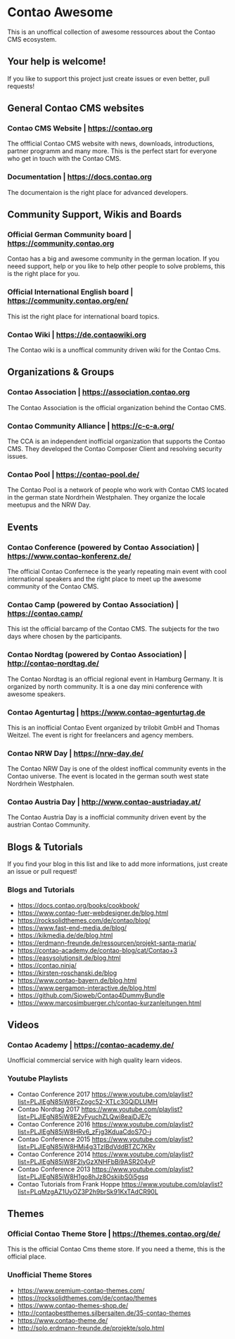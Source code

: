 # Contao Awesome

This is an unoffical collection of awesome ressources about the Contao CMS ecosystem.

## Your help is welcome!
If you like to support this project just create issues or even better, pull requests!

## General Contao CMS websites

### Contao CMS Website | https://contao.org
The offficial Contao CMS website with news, downloads, introductions, partner programm and many more. This is the perfect start for everyone who get in touch with the Contao CMS.

### Documentation | https://docs.contao.org
The documentaion is the right place for advanced developers.

## Community Support, Wikis and Boards

### Official German Community board | https://community.contao.org
Contao has a big and awesome community in the german location. If you neeed support, help or you like to help other people to solve problems, this is the right place for you.

### Official International English board | https://community.contao.org/en/
This ist the right place for international board topics.

### Contao Wiki | https://de.contaowiki.org
The Contao wiki is a unoffical community driven wiki for the Contao Cms.

## Organizations & Groups

### Contao Association | https://association.contao.org
The Contao Association is the official organization behind the Contao CMS.

### Contao Community Alliance | https://c-c-a.org/
The CCA is an independent inofficial organization that supports the Contao CMS. They developed the Contao Composer Client and resolving security issues.

### Contao Pool | https://contao-pool.de/
The Contao Pool is a network of people who work with Contao CMS located in the german state Nordrhein Westphalen. They organize the locale meetupus and the NRW Day.

## Events

### Contao Conference (powered by Contao Association) | https://www.contao-konferenz.de/
The official Contao Confernece is the yearly repeating main event with cool international speakers and the right place to meet up the awesome community of the Contao CMS.

### Contao Camp (powered by Contao Association) | https://contao.camp/
This ist the official barcamp of the Contao CMS. The subjects for the two days where chosen by the participants. 

### Contao Nordtag (powered by Contao Association) | http://contao-nordtag.de/
The Contao Nordtag is an official regional event in Hamburg Germany. It is organized by north community. It is a one day mini conference with awesome speakers.

### Contao Agenturtag | https://www.contao-agenturtag.de
This is an inofficial Contao Event organized by trilobit GmbH and Thomas Weitzel. The event is right for freelancers and agency members.

### Contao NRW Day | https://nrw-day.de/
The Contao NRW Day is one of the oldest inoffical community events in the Contao universe. The event is located in the german south west state Nordrhein Westphalen.

### Contao Austria Day | http://www.contao-austriaday.at/
The Contao Austria Day is a inofficial community driven event by the austrian Contao Community. 

## Blogs & Tutorials
If you find your blog in this list and like to add more informations, just create an issue or pull request!

### Blogs and Tutorials
- https://docs.contao.org/books/cookbook/
- https://www.contao-fuer-webdesigner.de/blog.html
- https://rocksolidthemes.com/de/contao/blog/
- https://www.fast-end-media.de/blog/
- https://kikmedia.de/de/blog.html
- https://erdmann-freunde.de/ressourcen/projekt-santa-maria/
- https://contao-academy.de/contao-blog/cat/Contao+3
- https://easysolutionsit.de/blog.html
- https://contao.ninja/
- https://kirsten-roschanski.de/blog
- https://www.contao-bayern.de/blog.html
- https://www.pergamon-interactive.de/blog.html
- https://github.com/Sioweb/Contao4DummyBundle
- https://www.marcosimbuerger.ch/contao-kurzanleitungen.html

## Videos

### Contao Academy | https://contao-academy.de/
Unofficial commercial service with high quality learn videos.

### Youtube Playlists

- Contao Conference 2017
  https://www.youtube.com/playlist?list=PLJlEgN85jW8FcZogc52-XTLc3GQjDLUMH
- Contao Nordtag 2017
  https://www.youtube.com/playlist?list=PLJlEgN85jW8E2yFyuchZLQwi8eajDJE7c
- Contao Conference 2016
  https://www.youtube.com/playlist?list=PLJlEgN85jW8HRv6_zFjg3KduaCdoS7O-j
- Contao Conference 2015
  https://www.youtube.com/playlist?list=PLJlEgN85jW8HMj4g3TzlBdVddBTZC7KRv
- Contao Conference 2014
  https://www.youtube.com/playlist?list=PLJlEgN85jW8F2lyGzXNHFbBi9ASR204vP
- Contao Conference 2013
  https://www.youtube.com/playlist?list=PLJlEgN85jW8H1go8hJz8OskiibS0i5gsq
- Contao Tutorials from Frank Hoppe
  https://www.youtube.com/playlist?list=PLqMzgAZ1UyOZ3P2h9brSk91KxTAdCR90L

## Themes

### Official Contao Theme Store | https://themes.contao.org/de/
This is the official Contao Cms theme store. If you need a theme, this is the official place.

### Unofficial Theme Stores

- https://www.premium-contao-themes.com/
- https://rocksolidthemes.com/de/contao/themes
- https://www.contao-themes-shop.de/
- http://contaobestthemes.silbersaiten.de/35-contao-themes
- https://www.contao-theme.de/
- http://solo.erdmann-freunde.de/projekte/solo.html
